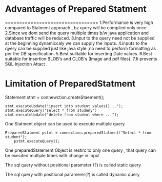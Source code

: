 # Advantages of Prepared Statment
=================================
1.Performance is very high compared to Statment approach , bz query will be compiled only once .
2.Since we dont send the query multiple times b/w java application and database traffic will be reduced.
3.Input to the query need not be supplied at the beginning dynamiccaly we can supply the inputs.
4.inputs to the qyery can be supplied just like java style ,no need to perform formatting as per the DB specification.
5.Best suiltable for inserting Date values.
6.Best suitable for insertion BLOB's and CLOB's (Image and pdf files).
7.It prevents SQL Injection Attact .


Limitation of PreparedStatment
==============================

Statement stmt = connewction.createStaement();

    stmt.executeUpdate("insert into student values()...");
    stmt.executeQuery("select * from studeny")
    stmt.executeUpdate("delete from student where ...");

One Statment object can be used to execute multiple query


    PreparedStatment pstmt = connection.preparedStatment("Select * from student");
        pstmt.executeQuery();
    
One preparedStatement Object is restirc to only one query , that query can be execited multiple times with change in input 



The sql query without positional parameter (?) is called static query

The sql query with positional paramerer(?) is called dynamic query 